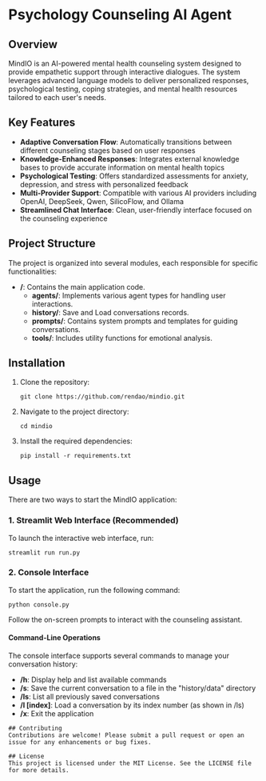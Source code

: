 # Psychology Counseling AI Agent

## Overview
MindIO is an AI-powered mental health counseling system designed to provide empathetic support through interactive dialogues. The system leverages advanced language models to deliver personalized responses, psychological testing, coping strategies, and mental health resources tailored to each user's needs.

## Key Features
- **Adaptive Conversation Flow**: Automatically transitions between different counseling stages based on user responses
- **Knowledge-Enhanced Responses**: Integrates external knowledge bases to provide accurate information on mental health topics
- **Psychological Testing**: Offers standardized assessments for anxiety, depression, and stress with personalized feedback
- **Multi-Provider Support**: Compatible with various AI providers including OpenAI, DeepSeek, Qwen, SilicoFlow, and Ollama
- **Streamlined Chat Interface**: Clean, user-friendly interface focused on the counseling experience

## Project Structure
The project is organized into several modules, each responsible for specific functionalities:

- **/**: Contains the main application code.
  - **agents/**: Implements various agent types for handling user interactions.
  - **history/**: Save and Load conversations records.
  - **prompts/**: Contains system prompts and templates for guiding conversations.
  - **tools/**: Includes utility functions for emotional analysis.


## Installation
1. Clone the repository:
   ```
   git clone https://github.com/rendao/mindio.git
   ```
2. Navigate to the project directory:
   ```
   cd mindio
   ```
3. Install the required dependencies:
   ```
   pip install -r requirements.txt
   ```

## Usage
There are two ways to start the MindIO application:

### 1. Streamlit Web Interface (Recommended)
To launch the interactive web interface, run:
```
streamlit run run.py
```

### 2. Console Interface
To start the application, run the following command:
```
python console.py
```
Follow the on-screen prompts to interact with the counseling assistant.

#### Command-Line Operations
The console interface supports several commands to manage your conversation history:

- **/h**: Display help and list available commands
- **/s**: Save the current conversation to a file in the "history/data" directory
- **/ls**: List all previously saved conversations
- **/l [index]**: Load a conversation by its index number (as shown in /ls)
- **/x**: Exit the application

```
## Contributing
Contributions are welcome! Please submit a pull request or open an issue for any enhancements or bug fixes.

## License
This project is licensed under the MIT License. See the LICENSE file for more details.
